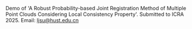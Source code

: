 Demo of 'A Robust Probability-based Joint Registration Method of Multiple Point Clouds Considering Local Consistency Property'. Submitted to ICRA 2025.
Email: ljsu@hust.edu.cn
